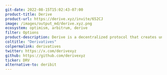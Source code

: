 ```yaml
---
git-date: 2022-08-15T15:02:43-07:00
product-title: Derive
product-url: https://derive.xyz/invite/652CJ
image: /images/output_md/derive.xyz.png
ecosystem: optimism, arbitrum, derive
filter: Options
product-description: Derive is a decentralized protocol that creates unique and programmable onchain options, perpetuals, and structured products.
coltitle: "Derivatives"
colpermalink: derivatives
twitter: https://x.com/derivexyz
github: https://github.com/derivexyz
ticker: DRV
alternative-to: deribit
---
```

